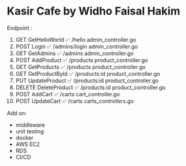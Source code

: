 # Kasir Cafe by Widho Faisal Hakim

Endpoint :
1. GET      GetHelloWorld       ✅      /hello              admin_controller.go 
2. POST     Login               ✅      /admins/login       admin_controller.go 
3. GET      GetAdmins           ✅      /admins             admin_controller.go 
4. POST     AddProduct          ✅      /products           product_controller.go 
5. GET      GetProducts         ✅      /products           product_controller.go 
6. GET      GetProductById      ✅      /products:id        product_controller.go 
7. PUT      UpdateProduct       ✅      /products:id        product_controller.go 
8. DELETE   DeleteProduct       ✅      /products:id        product_controller.go 
9. POST     AddCart             ✅      /carts              cart_controller.go   
10. POST    UpdateCart          ✅      /carts              carts_controllers.go  



Add on:
- middleware
- unit testing
- docker
- AWS EC2
- RDS
- CI/CD